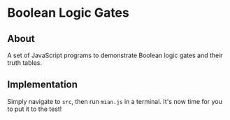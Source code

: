 # Boolean Logic Gates

## About

A set of JavaScript programs to demonstrate Boolean logic gates and their truth tables.

## Implementation

Simply navigate to `src`, then run `mian.js` in a terminal. It's now time for you to put it to the test!
